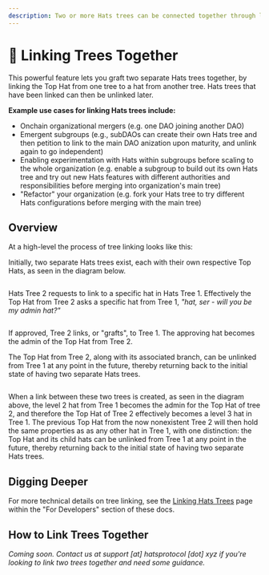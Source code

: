 ```yaml
---
description: Two or more Hats trees can be connected together through linking
---
```


# 🔗 Linking Trees Together

This powerful feature lets you graft two separate Hats trees together, by linking the Top Hat from one tree to a hat from another tree. Hats trees that have been linked can then be unlinked later.

**Example use cases for linking Hats trees include:**

* Onchain organizational mergers (e.g. one DAO joining another DAO)
* Emergent subgroups (e.g., subDAOs can create their own Hats tree and then petition to link to the main DAO anization upon maturity, and unlink again to go independent)
* Enabling experimentation with Hats within subgroups before scaling to the whole organization (e.g. enable a subgroup to build out its own Hats tree and try out new Hats features with different authorities and responsibilities before merging into organization's main tree)
* "Refactor" your organization (e.g. fork your Hats tree to try different Hats configurations before merging with the main tree)

## Overview

At a high-level the process of tree linking looks like this:&#x20;

Initially, two separate Hats trees exist, each with their own respective Top Hats, as seen in the diagram below.

<figure><img src="../.gitbook/assets/hatTreeLinking1 (1).png" alt=""><figcaption></figcaption></figure>

Hats Tree 2 requests to link to a specific hat in Hats Tree 1. Effectively the Top Hat from Tree 2 asks a specific hat from Tree 1, _"hat, ser - will you be my admin hat?"_

<figure><img src="../.gitbook/assets/hatTreeLinking2.png" alt=""><figcaption></figcaption></figure>

If approved, Tree 2 links, or "grafts", to Tree 1. The approving hat becomes the admin of the Top Hat from Tree 2.&#x20;

The Top Hat from Tree 2, along with its associated branch, can be unlinked from Tree 1 at any point in the future, thereby returning back to the initial state of having two separate Hats trees.

<figure><img src="../.gitbook/assets/hatTreeLinking3.png" alt=""><figcaption></figcaption></figure>

When a link between these two trees is created, as seen in the diagram above, the level 2 hat from Tree 1 becomes the admin for the Top Hat of tree 2, and therefore the Top Hat of Tree 2 effectively becomes a level 3 hat in Tree 1. The previous Top Hat from the now nonexistent Tree 2 will then hold the same properties as as any other hat in Tree 1, with one distinction: the Top Hat and its child hats can be unlinked from Tree 1 at any point in the future, thereby returning back to the initial state of having two separate Hats trees.

## Digging Deeper

For more technical details on tree linking, see the [Linking Hats Trees](../for-developers/hats-protocol-for-developers/linking-hats-trees.md) page within the "For Developers" section of these docs.

## How to Link Trees Together

_Coming soon. Contact us at support \[at] hatsprotocol \[dot] xyz if you're looking to link two trees together and need some guidance._

